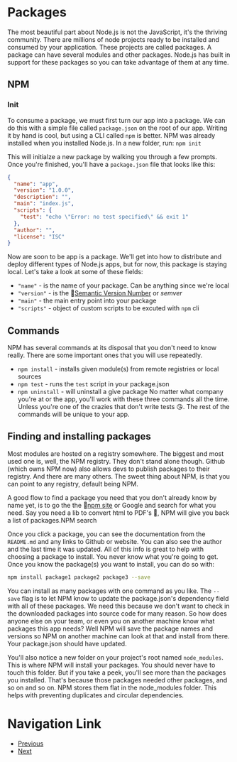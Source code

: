 # Packages
The most beautiful part about Node.js is not the JavaScript, it's the thriving community. There are millions of node projects ready to be installed and consumed by your application. These projects are called packages. A package can have several modules and other packages. Node.js has built in support for these packages so you can take advantage of them at any time.

## NPM
### Init
To consume a package, we must first turn our app into a package. We can do this with a simple file called `package.json` on the root of our app. Writing it by hand is cool, but using a CLI called `npm` is better. NPM was already installed when you installed Node.js. In a new folder, run: `npm init`

This will initialze a new package by walking you through a few prompts. Once you're finished, you'll have a `package.json` file that looks like this:
```json
{
  "name": "app",
  "version": "1.0.0",
  "description": "",
  "main": "index.js",
  "scripts": {
    "test": "echo \"Error: no test specified\" && exit 1"
  },
  "author": "",
  "license": "ISC"
}
```
Now are soon to be app is a package. We'll get into how to distribute and deploy different types of Node.js apps, but for now, this package is staying local. Let's take a look at some of these fields:

- `"name"` - is the name of your package. Can be anything since we're local
- `"version"` - is the 🔗[Semantic Version Number](https://semver.org/) or *semver*
- `"main"` - the main entry point into your package
- `"scripts"` - object of custom scripts to be excuted with `npm` cli

## Commands
NPM has several commands at its disposal that you don't need to know really. There are some important ones that you will use repeatedly.

- `npm install` - installs given module(s) from remote registries or local sources
- `npm test` - runs the `test` script in your package.json
- `npm uninstall` - will uninstall a give package
No matter what company you're at or the app, you'll work with these three commands all the time. Unless you're one of the crazies that don't write tests 😘. The rest of the commands will be unique to your app.

## Finding and installing packages
Most modules are hosted on a registry somewhere. The biggest and most used one is, well, the NPM registry. They don't stand alone though. Github (which owns NPM now) also allows devs to publish packages to their registry. And there are many others. The sweet thing about NPM, is that you can point to any registry, default being NPM.

A good flow to find a package you need that you don't already know by name yet, is to go the the 🔗[npm site](https://www.npmjs.com/) or Google and search for what you need. Say you need a lib to convert html to PDF's 🤷, NPM will give you back a list of packages.NPM search

Once you click a package, you can see the documentation from the `README.md` and any links to Github or website. You can also see the author and the last time it was updated. All of this info is great to help with choosing a package to install. You never know what you're going to get. Once you know the package(s) you want to install, you can do so with:
```bash
npm install package1 package2 package3 --save
```
You can install as many packages with one command as you like. The `--save` flag is to let NPM know to update the package.json's dependency field with all of these packages. We need this because we don't want to check in the downloaded packages into source code for many reason. So how does anyone else on your team, or even you on another machine know what packages this app needs? Well NPM will save the package names and versions so NPM on another machine can look at that and install from there. Your package.json should have updated.

You'll also notice a new folder on your project's root named `node_modules`. This is where NPM will install your packages. You should never have to touch this folder. But if you take a peek, you'll see more than the packages you installed. That's because those packages needed other packages, and so on and so on. NPM stores them flat in the node_modules folder. This helps with preventing duplicates and circular dependencies.

# Navigation Link
- [Previous]()
- [Next]()